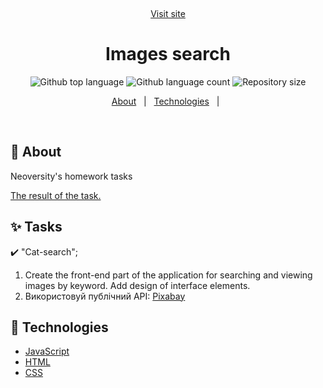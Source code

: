 <div align="center" id="top"> 
 
  &#xa0;

<a href="https://korbetmaryna.github.io/goit-advancedjs-hw-04/">Visit site</a>

</div>

<h1 align="center">Images search</h1>

<p align="center">
  <img alt="Github top language" src="https://img.shields.io/github/languages/top/KorbetMaryna/goit-advancedjs-hw-04?color=56BEB8">

  <img alt="Github language count" src="https://img.shields.io/github/languages/count/KorbetMaryna/goit-advancedjs-hw-04?color=56BEB8">

  <img alt="Repository size" src="https://img.shields.io/github/repo-size/KorbetMaryna/goit-advancedjs-hw-04?color=56BEB8">

</p>

<p align="center">
  <a href="#dart-about">About</a> &#xa0; | &#xa0; 
  <a href="#rocket-technologies">Technologies</a> &#xa0; | &#xa0;
</p>

<br>

## :dart: About

Neoversity's homework tasks

<a href="https://korbetmaryna.github.io/goit-advancedjs-hw-04/">The result of
the task.</a> &#xa0;

## :sparkles: Tasks

:heavy_check_mark: "Cat-search";

1. Create the front-end part of the application for searching and viewing images
   by keyword. Add design of interface elements.
2. Використовуй публічний API:
   <a href="https://pixabay.com/api/docs/">Pixabay</a> &#xa0;

## :rocket: Technologies

- [JavaScript](https://www.w3schools.com/js/)
- [HTML](https://www.w3schools.com/html/)
- [CSS](https://www.w3schools.com/css/)

